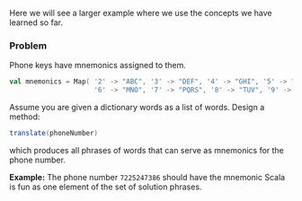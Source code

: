 Here we will see a larger example where we use the concepts we have learned so far.

### Problem

Phone keys have mnemonics assigned to them.
```scala
val mnemonics = Map( '2' -> "ABC", '3' -> "DEF", '4' -> "GHI", '5' -> "JKL", 
                     '6' -> "MNO", '7' -> "PQRS", '8' -> "TUV", '9' -> "WXYZ")
```
Assume you are given a dictionary words as a list of words. Design a method:
```scala
translate(phoneNumber)
```
which produces all phrases of words that can serve as mnemonics for the phone number.

**Example:** The phone number `7225247386` should have the mnemonic Scala is fun as one element of the set of solution phrases.